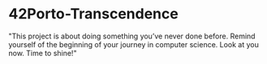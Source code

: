 # 42Porto-Transcendence
"This project is about doing something you’ve never done before. Remind yourself of the beginning of your journey in computer science. Look at you now. Time to shine!"

